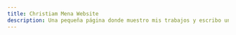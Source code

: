 ```yaml
---
title: Christiam Mena Website
description: Una pequeña página donde muestro mis trabajos y escribo un poco sobre todo.
---
```

